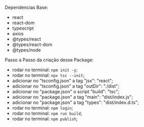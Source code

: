 Dependencias Base:

- react 
- react-dom
- typescript
- axios
- @types/react
- @types/react-dom
- @types/node

Passo a Passo da criação desse Package:

- rodar no terminal: ```npm init -y```;
- rodar no terminal: ```npx tsc --init```;
- adicionar no "tsconfig.json" a tag "jsx": "react";
- adicionar no "tsconfig.json" a tag "outDir": "./dist";
- adicionar no "package.json" o script "build": "tsc";
- adicionar no "package.json" a tag "main": "dist/index.js";
- adicionar no "package.json" a tag "types": "dist/index.d.ts";
- rodar no terminal: ```npm login```;
- rodar no terminal: ```npm run build```;
- rodar no terminal: ```npm publish```;